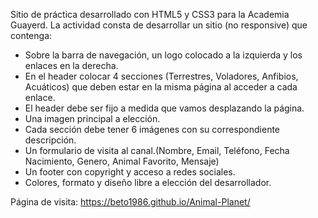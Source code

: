 Sitio de práctica desarrollado con HTML5 y CSS3 para la Academia Guayerd. La actividad consta de desarrollar un sitio (no responsive) que contenga: 

* Sobre la barra de navegación, un logo colocado a la izquierda y los enlaces en la derecha.
* En el header colocar 4 secciones (Terrestres, Voladores, Anfibios, Acuáticos) que deben estar en la misma página al acceder a cada enlace.
* El header debe ser fijo a medida que vamos desplazando la página.
* Una imagen principal a elección.
* Cada sección debe tener 6 imágenes con su correspondiente descripción.
* Un formulario de visita al canal.(Nombre, Email, Teléfono, Fecha Nacimiento, Genero, Animal Favorito, Mensaje)
* Un footer con copyright y acceso a redes sociales.
* Colores, formato y diseño libre a elección del desarrollador.

Página de visita: https://beto1986.github.io/Animal-Planet/

